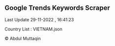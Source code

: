 

## Google Trends Keywords Scraper 
 
Last Update 29-11-2022 , 16:41:23

Country List :
VIETNAM.json



© Abdul Muttaqin 
